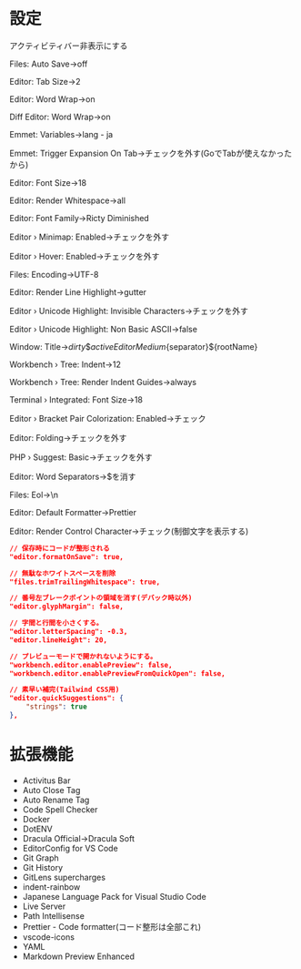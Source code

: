 # 設定

アクティビティバー非表示にする

Files: Auto Save->off

Editor: Tab Size->2

Editor: Word Wrap->on

Diff Editor: Word Wrap->on

Emmet: Variables->lang - ja

Emmet: Trigger Expansion On Tab->チェックを外す(GoでTabが使えなかったから)

Editor: Font Size->18

Editor: Render Whitespace->all

Editor: Font Family->Ricty Diminished

Editor › Minimap: Enabled->チェックを外す

Editor › Hover: Enabled->チェックを外す

Files: Encoding->UTF-8

Editor: Render Line Highlight->gutter

Editor › Unicode Highlight: Invisible Characters->チェックを外す

Editor › Unicode Highlight: Non Basic ASCII->false

Window: Title->${dirty}\${activeEditorMedium}${separator}${rootName}

Workbench › Tree: Indent->12

Workbench › Tree: Render Indent Guides->always

Terminal › Integrated: Font Size->18

Editor › Bracket Pair Colorization: Enabled->チェック

Editor: Folding->チェックを外す

PHP › Suggest: Basic->チェックを外す

Editor: Word Separators->$を消す

Files: Eol→\n

Editor: Default Formatter->Prettier

Editor: Render Control Character->チェック(制御文字を表示する)

```json
// 保存時にコードが整形される
"editor.formatOnSave": true,

// 無駄なホワイトスペースを削除
"files.trimTrailingWhitespace": true,

// 番号左ブレークポイントの領域を消す(デバック時以外)
"editor.glyphMargin": false,

// 字間と行間を小さくする。
"editor.letterSpacing": -0.3,
"editor.lineHeight": 20,

// プレビューモードで開かれないようにする。
"workbench.editor.enablePreview": false,
"workbench.editor.enablePreviewFromQuickOpen": false,

// 素早い補完(Tailwind CSS用)
"editor.quickSuggestions": {
	"strings": true
},
```

# 拡張機能

- Activitus Bar
- Auto Close Tag
- Auto Rename Tag
- Code Spell Checker
- Docker
- DotENV
- Dracula Official->Dracula Soft
- EditorConfig for VS Code
- Git Graph
- Git History
- GitLens supercharges
- indent-rainbow
- Japanese Language Pack for Visual Studio Code
- Live Server
- Path Intellisense
- Prettier - Code formatter(コード整形は全部これ)
- vscode-icons
- YAML
- Markdown Preview Enhanced
